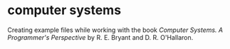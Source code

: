 # computer systems

Creating example files while working with the book *Computer Systems. A
Programmer's Perspective* by R. E. Bryant and D. R. O'Hallaron.
